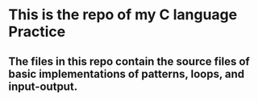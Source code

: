 # This is the repo of my C language Practice

## The files in this repo contain the source files of basic implementations of patterns, loops, and input-output. 